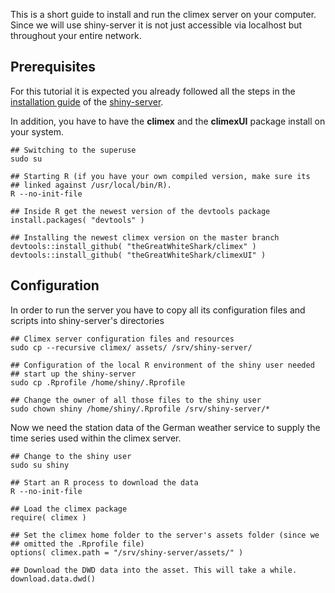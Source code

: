 This is a short guide to install and run the climex server on your
computer. Since we will use shiny-server it is not just accessible via
localhost but throughout your entire network.

## Prerequisites

For this tutorial it is expected you already followed all the steps in
the [installation
guide](https://github.com/rstudio/shiny-server/wiki/Building-Shiny-Server-from-Source)
of the
[shiny-server](https://www.rstudio.com/products/shiny/shiny-server/).

In addition, you have to have the **climex** and the **climexUI**
package install on your system.

```{bash}
## Switching to the superuse
sudo su

## Starting R (if you have your own compiled version, make sure its 
## linked against /usr/local/bin/R).
R --no-init-file
```

```{R}
## Inside R get the newest version of the devtools package
install.packages( "devtools" )

## Installing the newest climex version on the master branch
devtools::install_github( "theGreatWhiteShark/climex" )
devtools::install_github( "theGreatWhiteShark/climexUI" )
```

## Configuration

In order to run the server you have to copy all its configuration
files and scripts into shiny-server's directories

```{bash}
## Climex server configuration files and resources
sudo cp --recursive climex/ assets/ /srv/shiny-server/

## Configuration of the local R environment of the shiny user needed
## start up the shiny-server
sudo cp .Rprofile /home/shiny/.Rprofile

## Change the owner of all those files to the shiny user
sudo chown shiny /home/shiny/.Rprofile /srv/shiny-server/*
```

Now we need the station data of the German weather service to supply
the time series used within the climex server.

```{bash}
## Change to the shiny user 
sudo su shiny

## Start an R process to download the data
R --no-init-file
```

```{R}
## Load the climex package
require( climex )

## Set the climex home folder to the server's assets folder (since we
## omitted the .Rprofile file)
options( climex.path = "/srv/shiny-server/assets/" )

## Download the DWD data into the asset. This will take a while.
download.data.dwd()
```
